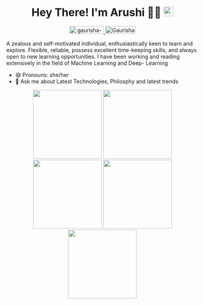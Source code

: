 <h1 align="center"> Hey There! I'm Arushi 👋🏻 <img src="https://media.giphy.com/media/hvRJCLFzcasrR4ia7z/giphy.gif" width="25px"></h1>
<p align="center"> <a href="https://www.linkedin.com/in/arushi-garg105"> <img src="https://img.shields.io/badge/linkedin-%230077B5.svg?&style=for-the-badge&logo=linkedin&logoColor=white" alt="gaurisha-r-srivastava" height='20' width='90'/> </a>
<a href="https://github.com/072arushi"> <img src="https://img.shields.io/static/v1?message=GitHub&style=for-the-badge&logo=github&&logoColor=white&label=%20" alt="Gaurisha21" height='20' width='80'/>  </a>

A zealous and self-motivated individual, enthusiastically keen to learn and explore. Flexible, reliable, possess excellent time-keeping skills, and always open to new learning opportunities. I have been working and reading extensively in the field of Machine Learning and Deep- Learning
  
- 😄 Pronouns: she/her
- 💬 Ask me about Latest Technologies, Philosphy and latest trends 

<div align="center">
<img height="180em" src="https://github-profile-summary-cards.vercel.app/api/cards/profile-details?username=072arushi&theme=github_dark" />
<img height="180em" src="https://github-profile-summary-cards.vercel.app/api/cards/repos-per-language?username=072arushi&theme=github_dark"  />
<img height="180em" src="https://github-profile-summary-cards.vercel.app/api/cards/most-commit-language?username=072arushi&theme=github_dark"  />
<img height="180em" src="https://github-profile-summary-cards.vercel.app/api/cards/stats?username=072arushi&theme=github_dark"/>
<img height="180em" src="https://github-profile-summary-cards.vercel.app/api/cards/productive-time?username=smridhiwho&theme=github_dark" />
</div>
<!--
<div align="center">
<img height="180em" src="https://github-profile-summary-cards.vercel.app/api/cards/profile-details?username=072arushio&theme=github_dark" />
<img height="180em" src="https://github-readme-stats.vercel.app/api?username=072arushi&hide=issues&count_private=true&show_icons=true&theme=calm" />
[![Top Langs](https://github-readme-stats.vercel.app/api/top-langs/?username=072arushi&layout=compact&theme=calm)](https://github.com/Gaurisha21/github-readme-stats)
</div>
-->

<!--
**072arushi/072arushi** is a ✨ _special_ ✨ repository because its `README.md` (this file) appears on your GitHub profile.

Here are some ideas to get you started:

-  I’m currently working on ...
- 🌱 I’m currently learning ...
- 👯 I’m looking to collaborate on ...
- 🤔 I’m looking for help with ...
- 💬 Ask me about ...
- 📫 How to reach me: ...
- 😄 Pronouns: ...
- ⚡ Fun fact: ...
-->
